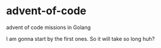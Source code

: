 # advent-of-code

advent of code missions in Golang

I am gonna start by the first ones. So it will take so long huh?
